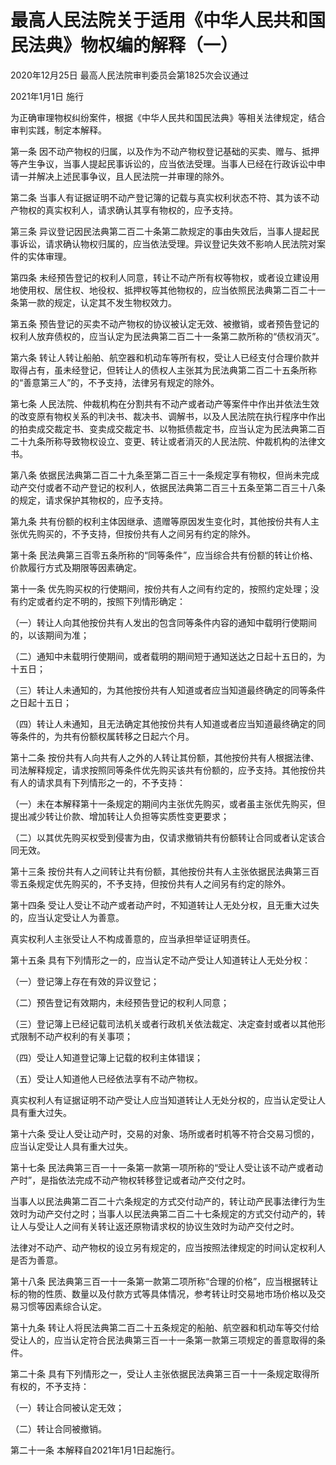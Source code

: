 # 最高人民法院关于适用《中华人民共和国民法典》物权编的解释（一）

2020年12月25日 最高人民法院审判委员会第1825次会议通过

2021年1月1日 施行

<!-- INFO END -->

为正确审理物权纠纷案件，根据《中华人民共和国民法典》等相关法律规定，结合审判实践，制定本解释。

第一条 因不动产物权的归属，以及作为不动产物权登记基础的买卖、赠与、抵押等产生争议，当事人提起民事诉讼的，应当依法受理。当事人已经在行政诉讼中申请一并解决上述民事争议，且人民法院一并审理的除外。

第二条 当事人有证据证明不动产登记簿的记载与真实权利状态不符、其为该不动产物权的真实权利人，请求确认其享有物权的，应予支持。

第三条 异议登记因民法典第二百二十条第二款规定的事由失效后，当事人提起民事诉讼，请求确认物权归属的，应当依法受理。异议登记失效不影响人民法院对案件的实体审理。

第四条 未经预告登记的权利人同意，转让不动产所有权等物权，或者设立建设用地使用权、居住权、地役权、抵押权等其他物权的，应当依照民法典第二百二十一条第一款的规定，认定其不发生物权效力。

第五条 预告登记的买卖不动产物权的协议被认定无效、被撤销，或者预告登记的权利人放弃债权的，应当认定为民法典第二百二十一条第二款所称的“债权消灭”。

第六条 转让人转让船舶、航空器和机动车等所有权，受让人已经支付合理价款并取得占有，虽未经登记，但转让人的债权人主张其为民法典第二百二十五条所称的“善意第三人”的，不予支持，法律另有规定的除外。

第七条 人民法院、仲裁机构在分割共有不动产或者动产等案件中作出并依法生效的改变原有物权关系的判决书、裁决书、调解书，以及人民法院在执行程序中作出的拍卖成交裁定书、变卖成交裁定书、以物抵债裁定书，应当认定为民法典第二百二十九条所称导致物权设立、变更、转让或者消灭的人民法院、仲裁机构的法律文书。

第八条 依据民法典第二百二十九条至第二百三十一条规定享有物权，但尚未完成动产交付或者不动产登记的权利人，依据民法典第二百三十五条至第二百三十八条的规定，请求保护其物权的，应予支持。

第九条 共有份额的权利主体因继承、遗赠等原因发生变化时，其他按份共有人主张优先购买的，不予支持，但按份共有人之间另有约定的除外。

第十条 民法典第三百零五条所称的“同等条件”，应当综合共有份额的转让价格、价款履行方式及期限等因素确定。

第十一条 优先购买权的行使期间，按份共有人之间有约定的，按照约定处理；没有约定或者约定不明的，按照下列情形确定：

（一）转让人向其他按份共有人发出的包含同等条件内容的通知中载明行使期间的，以该期间为准；

（二）通知中未载明行使期间，或者载明的期间短于通知送达之日起十五日的，为十五日；

（三）转让人未通知的，为其他按份共有人知道或者应当知道最终确定的同等条件之日起十五日；

（四）转让人未通知，且无法确定其他按份共有人知道或者应当知道最终确定的同等条件的，为共有份额权属转移之日起六个月。

第十二条 按份共有人向共有人之外的人转让其份额，其他按份共有人根据法律、司法解释规定，请求按照同等条件优先购买该共有份额的，应予支持。其他按份共有人的请求具有下列情形之一的，不予支持：

（一）未在本解释第十一条规定的期间内主张优先购买，或者虽主张优先购买，但提出减少转让价款、增加转让人负担等实质性变更要求；

（二）以其优先购买权受到侵害为由，仅请求撤销共有份额转让合同或者认定该合同无效。

第十三条 按份共有人之间转让共有份额，其他按份共有人主张依据民法典第三百零五条规定优先购买的，不予支持，但按份共有人之间另有约定的除外。

第十四条 受让人受让不动产或者动产时，不知道转让人无处分权，且无重大过失的，应当认定受让人为善意。

真实权利人主张受让人不构成善意的，应当承担举证证明责任。

第十五条 具有下列情形之一的，应当认定不动产受让人知道转让人无处分权：

（一）登记簿上存在有效的异议登记；

（二）预告登记有效期内，未经预告登记的权利人同意；

（三）登记簿上已经记载司法机关或者行政机关依法裁定、决定查封或者以其他形式限制不动产权利的有关事项；

（四）受让人知道登记簿上记载的权利主体错误；

（五）受让人知道他人已经依法享有不动产物权。

真实权利人有证据证明不动产受让人应当知道转让人无处分权的，应当认定受让人具有重大过失。

第十六条 受让人受让动产时，交易的对象、场所或者时机等不符合交易习惯的，应当认定受让人具有重大过失。

第十七条 民法典第三百一十一条第一款第一项所称的“受让人受让该不动产或者动产时”，是指依法完成不动产物权转移登记或者动产交付之时。

当事人以民法典第二百二十六条规定的方式交付动产的，转让动产民事法律行为生效时为动产交付之时；当事人以民法典第二百二十七条规定的方式交付动产的，转让人与受让人之间有关转让返还原物请求权的协议生效时为动产交付之时。

法律对不动产、动产物权的设立另有规定的，应当按照法律规定的时间认定权利人是否为善意。

第十八条 民法典第三百一十一条第一款第二项所称“合理的价格”，应当根据转让标的物的性质、数量以及付款方式等具体情况，参考转让时交易地市场价格以及交易习惯等因素综合认定。

第十九条 转让人将民法典第二百二十五条规定的船舶、航空器和机动车等交付给受让人的，应当认定符合民法典第三百一十一条第一款第三项规定的善意取得的条件。

第二十条 具有下列情形之一，受让人主张依据民法典第三百一十一条规定取得所有权的，不予支持：

（一）转让合同被认定无效；

（二）转让合同被撤销。

第二十一条 本解释自2021年1月1日起施行。